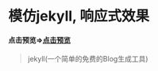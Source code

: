 # 模仿jekyll, 响应式效果

#### 点击预览=>[点击预览](https://zhouyijieqm.github.io/jekyll/)

> jekyll(一个简单的免费的Blog生成工具)
